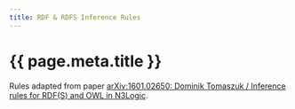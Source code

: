 ```yaml
---
title: RDF & RDFS Inference Rules
---
```


# {{ page.meta.title }}

Rules adapted from paper [arXiv:1601.02650: Dominik Tomaszuk / Inference rules for RDF(S) and OWL in N3Logic](https://arxiv.org/abs/1601.02650).
